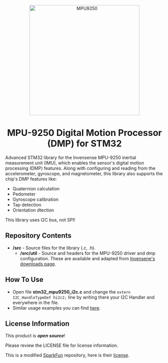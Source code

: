 <p align="center">
  <a href="https://github.com/CrackAndDie/MPU-9250-DMP-STM32">
    <img src="https://user-images.githubusercontent.com/52558686/181789584-f6e33691-1383-49ee-aa5d-7c87300e72bf.png" alt="MPU9250" width="350" height="350">
  </a>
</p>
<h1 align="center">MPU-9250 Digital Motion Processor (DMP) for STM32</h1>

Advanced STM32 library for the Invensense MPU-9250 inertial measurement unit (IMU), which enables the sensor's digital motion processing (DMP) features. Along with configuring and reading from the accelerometer, gyroscope, and magnetometer, this library also supports the chip's DMP features like:

* Quaternion calculation
* Pedometer
* Gyroscope calibration
* Tap detection
* Orientation dtection 

This library uses I2C bus, not SPI!

Repository Contents
-------------------

* **/src** - Source files for the library (.c, .h).
	* **/src/util** - Source and headers for the MPU-9250 driver and dmp configuration. These are available and adapted from [Invensene's downloads page](https://www.invensense.com/developers/software-downloads/#sla_content_45).

How To Use
--------------

- Open file **stm32_mpu9250_i2c.c** and change the ```extern I2C_HandleTypeDef hi2c2;``` line by writing there your I2C Handler and everywhere in the file.
- Similar usage examples you can find [here](https://github.com/sparkfun/SparkFun_MPU-9250-DMP_Arduino_Library/tree/master/examples).

License Information
-------------------

This product is _**open source**_! 

Please review the LICENSE file for license information.  

This is a modified [SparkFun](https://github.com/sparkfun/SparkFun_MPU-9250-DMP_Arduino_Library/tree/master) repository, here is their [license](https://github.com/sparkfun/SparkFun_MPU-9250-DMP_Arduino_Library/blob/master/LICENSE.md).
